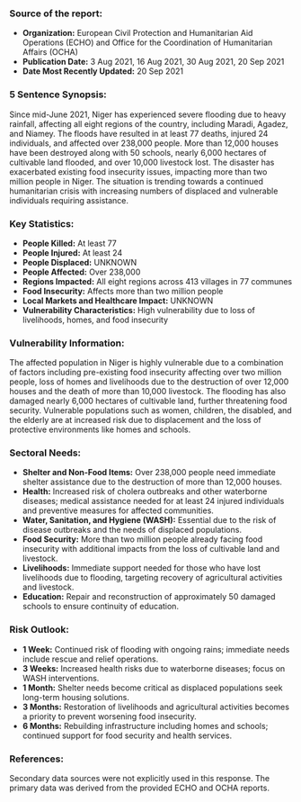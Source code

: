 ### Source of the report:

- **Organization:** European Civil Protection and Humanitarian Aid Operations (ECHO) and Office for the Coordination of Humanitarian Affairs (OCHA)
- **Publication Date:** 3 Aug 2021, 16 Aug 2021, 30 Aug 2021, 20 Sep 2021
- **Date Most Recently Updated:** 20 Sep 2021

### 5 Sentence Synopsis:

Since mid-June 2021, Niger has experienced severe flooding due to heavy rainfall, affecting all eight regions of the country, including Maradi, Agadez, and Niamey. The floods have resulted in at least 77 deaths, injured 24 individuals, and affected over 238,000 people. More than 12,000 houses have been destroyed along with 50 schools, nearly 6,000 hectares of cultivable land flooded, and over 10,000 livestock lost. The disaster has exacerbated existing food insecurity issues, impacting more than two million people in Niger. The situation is trending towards a continued humanitarian crisis with increasing numbers of displaced and vulnerable individuals requiring assistance.

### Key Statistics:

- **People Killed:** At least 77
- **People Injured:** At least 24
- **People Displaced:** UNKNOWN
- **People Affected:** Over 238,000
- **Regions Impacted:** All eight regions across 413 villages in 77 communes
- **Food Insecurity:** Affects more than two million people
- **Local Markets and Healthcare Impact:** UNKNOWN
- **Vulnerability Characteristics:** High vulnerability due to loss of livelihoods, homes, and food insecurity

### Vulnerability Information:

The affected population in Niger is highly vulnerable due to a combination of factors including pre-existing food insecurity affecting over two million people, loss of homes and livelihoods due to the destruction of over 12,000 houses and the death of more than 10,000 livestock. The flooding has also damaged nearly 6,000 hectares of cultivable land, further threatening food security. Vulnerable populations such as women, children, the disabled, and the elderly are at increased risk due to displacement and the loss of protective environments like homes and schools.

### Sectoral Needs:

- **Shelter and Non-Food Items:** Over 238,000 people need immediate shelter assistance due to the destruction of more than 12,000 houses.
- **Health:** Increased risk of cholera outbreaks and other waterborne diseases; medical assistance needed for at least 24 injured individuals and preventive measures for affected communities.
- **Water, Sanitation, and Hygiene (WASH):** Essential due to the risk of disease outbreaks and the needs of displaced populations.
- **Food Security:** More than two million people already facing food insecurity with additional impacts from the loss of cultivable land and livestock.
- **Livelihoods:** Immediate support needed for those who have lost livelihoods due to flooding, targeting recovery of agricultural activities and livestock.
- **Education:** Repair and reconstruction of approximately 50 damaged schools to ensure continuity of education.

### Risk Outlook:

- **1 Week:** Continued risk of flooding with ongoing rains; immediate needs include rescue and relief operations.
- **3 Weeks:** Increased health risks due to waterborne diseases; focus on WASH interventions.
- **1 Month:** Shelter needs become critical as displaced populations seek long-term housing solutions.
- **3 Months:** Restoration of livelihoods and agricultural activities becomes a priority to prevent worsening food insecurity.
- **6 Months:** Rebuilding infrastructure including homes and schools; continued support for food security and health services.

### References:

Secondary data sources were not explicitly used in this response. The primary data was derived from the provided ECHO and OCHA reports.
